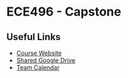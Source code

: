 # ECE496 - Capstone

## Useful Links
- [Course Website](https://internal.ece.toronto.edu/ece496.1718/)
- [Shared Google Drive](https://drive.google.com/drive/folders/0B8dPLKh0gm9VLUIwZkdEZlFNVzA?usp=sharing)
- [Team Calendar](https://calendar.google.com/calendar/embed?src=p3060nscodrol36slvrphscs0o%40group.calendar.google.com&ctz=America/Toronto)
